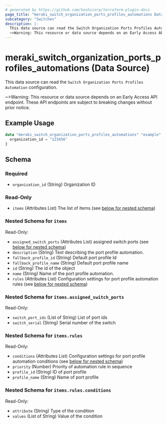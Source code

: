 ```yaml
---
# generated by https://github.com/hashicorp/terraform-plugin-docs
page_title: "meraki_switch_organization_ports_profiles_automations Data Source - terraform-provider-meraki"
subcategory: "Switches"
description: |-
  This data source can read the Switch Organization Ports Profiles Automation configuration.
  ~>Warning: This resource or data source depends on an Early Access API endpoint. These API endpoints are subject to breaking changes without prior notice.
---
```


# meraki_switch_organization_ports_profiles_automations (Data Source)

This data source can read the `Switch Organization Ports Profiles Automation` configuration.

~>Warning: This resource or data source depends on an Early Access API endpoint. These API endpoints are subject to breaking changes without prior notice.

## Example Usage

```terraform
data "meraki_switch_organization_ports_profiles_automations" "example" {
  organization_id = "123456"
}
```

<!-- schema generated by tfplugindocs -->
## Schema

### Required

- `organization_id` (String) Organization ID

### Read-Only

- `items` (Attributes List) The list of items (see [below for nested schema](#nestedatt--items))

<a id="nestedatt--items"></a>
### Nested Schema for `items`

Read-Only:

- `assigned_switch_ports` (Attributes List) assigned switch ports (see [below for nested schema](#nestedatt--items--assigned_switch_ports))
- `description` (String) Text describing the port profile automation.
- `fallback_profile_id` (String) Default port profile Id
- `fallback_profile_name` (String) Default port profile name
- `id` (String) The id of the object
- `name` (String) Name of the port profile automation.
- `rules` (Attributes List) Configuration settings for port profile automation rules (see [below for nested schema](#nestedatt--items--rules))

<a id="nestedatt--items--assigned_switch_ports"></a>
### Nested Schema for `items.assigned_switch_ports`

Read-Only:

- `switch_port_ids` (List of String) List of port ids
- `switch_serial` (String) Serial number of the switch


<a id="nestedatt--items--rules"></a>
### Nested Schema for `items.rules`

Read-Only:

- `conditions` (Attributes List) Configuration settings for port profile automation conditions (see [below for nested schema](#nestedatt--items--rules--conditions))
- `priority` (Number) Priority of automation rule in sequence
- `profile_id` (String) ID of port profile
- `profile_name` (String) Name of port profile

<a id="nestedatt--items--rules--conditions"></a>
### Nested Schema for `items.rules.conditions`

Read-Only:

- `attribute` (String) Type of the condition
- `values` (List of String) Value of the condition
